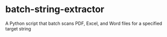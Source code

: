 # batch-string-extractor
A Python script that batch scans PDF, Excel, and Word files for a specified target string
